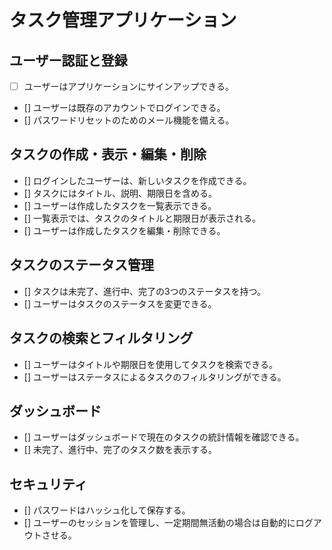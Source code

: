 # タスク管理アプリケーション

## ユーザー認証と登録

- [ ] ユーザーはアプリケーションにサインアップできる。
- [] ユーザーは既存のアカウントでログインできる。
- [] パスワードリセットのためのメール機能を備える。

## タスクの作成・表示・編集・削除

- [] ログインしたユーザーは、新しいタスクを作成できる。
- [] タスクにはタイトル、説明、期限日を含める。
- [] ユーザーは作成したタスクを一覧表示できる。
- [] 一覧表示では、タスクのタイトルと期限日が表示される。
- [] ユーザーは作成したタスクを編集・削除できる。

## タスクのステータス管理

- [] タスクは未完了、進行中、完了の3つのステータスを持つ。
- [] ユーザーはタスクのステータスを変更できる。

## タスクの検索とフィルタリング

- [] ユーザーはタイトルや期限日を使用してタスクを検索できる。
- [] ユーザーはステータスによるタスクのフィルタリングができる。

## ダッシュボード

- [] ユーザーはダッシュボードで現在のタスクの統計情報を確認できる。
- [] 未完了、進行中、完了のタスク数を表示する。

## セキュリティ

- [] パスワードはハッシュ化して保存する。
- [] ユーザーのセッションを管理し、一定期間無活動の場合は自動的にログアウトさせる。
